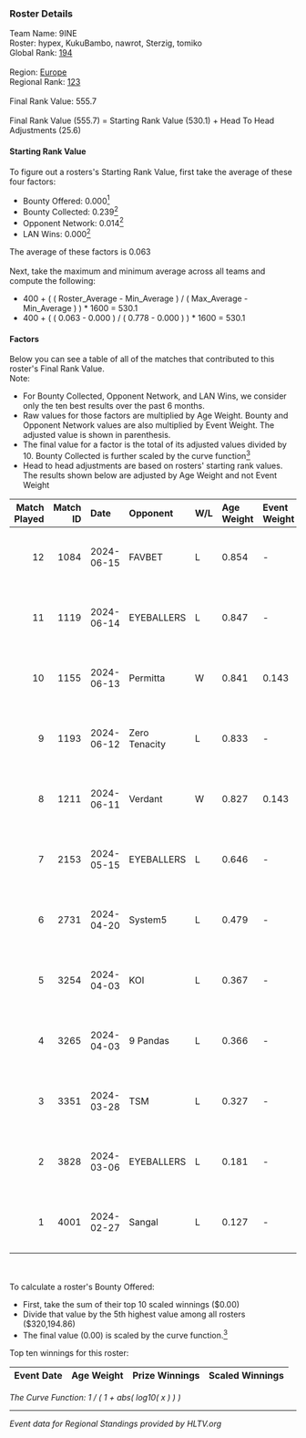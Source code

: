 ### Roster Details<br />
Team Name: 9INE<br />
Roster: hypex, KukuBambo, nawrot, Sterzig, tomiko<br />
Global Rank: [194](../standings_global.md)<br />
<br />
Region: [Europe]( ../standings_europe.md)<br />
Regional Rank: [123]( ../standings_europe.md)<br />
<br />
Final Rank Value:  555.7<br />
<br />
Final Rank Value (555.7) = Starting Rank Value (530.1) + Head To Head Adjustments (25.6)<br />

#### Starting Rank Value<br />
To figure out a rosters's Starting Rank Value, first take the average of these four factors:<br />
- Bounty Offered: 0.000[<sup>1</sup>](#table2)
- Bounty Collected: 0.239[<sup>2</sup>](#table1)
- Opponent Network: 0.014[<sup>2</sup>](#table1)
- LAN Wins: 0.000[<sup>2</sup>](#table1)

The average of these factors is 0.063<br />
<br />
Next, take the maximum and minimum average across all teams and compute the following:<br />
- 400 + ( ( Roster_Average - Min_Average ) / ( Max_Average - Min_Average ) ) * 1600 = 530.1
- 400 + ( ( 0.063 - 0.000 ) / ( 0.778 - 0.000 ) ) * 1600 = 530.1


#### Factors<br />
Below you can see a table of all of the matches that contributed to this roster's Final Rank Value.<br />
Note:<br />

- For Bounty Collected, Opponent Network, and LAN Wins, we consider only the ten best results over the past 6 months.
- Raw values for those factors are multiplied by Age Weight. Bounty and Opponent Network values are also multiplied by Event Weight. The adjusted value is shown in parenthesis.
- The final value for a factor is the total of its adjusted values divided by 10. Bounty Collected is further scaled by the curve function[<sup>3</sup>](#curveFunction)
- Head to head adjustments are based on rosters' starting rank values. The results shown below are adjusted by Age Weight and not Event Weight
<span id="table1"></span><br />


| Match Played | Match ID | Date       | Opponent      | W/L | Age Weight | Event Weight | Bounty Collected | Opponent Network | LAN Wins  | H2H Adj. | Roster                                    |
| -: | -: | :- | :- | :- | :- | :- | :- | :- | :- | -: | :- |
|           12 |     1084 | 2024-06-15 | FAVBET        | L   | 0.854      | -            | -                | -                | -         |    -4.58 | hypex, KukuBambo, nawrot, Sterzig, tomiko |
|           11 |     1119 | 2024-06-14 | EYEBALLERS    | L   | 0.847      | -            | -                | -                | -         |    -3.62 | hypex, KukuBambo, nawrot, Sterzig, tomiko |
|           10 |     1155 | 2024-06-13 | Permitta      | W   | 0.841      | 0.143        | 0.039 (0.005)    | 0.919 (0.110)    | 0 (0.000) |    23.85 | hypex, KukuBambo, nawrot, Sterzig, tomiko |
|            9 |     1193 | 2024-06-12 | Zero Tenacity | L   | 0.833      | -            | -                | -                | -         |    -1.10 | hypex, KukuBambo, nawrot, Sterzig, tomiko |
|            8 |     1211 | 2024-06-11 | Verdant       | W   | 0.827      | 0.143        | 0.015 (0.002)    | 0.287 (0.034)    | 0 (0.000) |    23.19 | hypex, KukuBambo, nawrot, Sterzig, tomiko |
|            7 |     2153 | 2024-05-15 | EYEBALLERS    | L   | 0.646      | -            | -                | -                | -         |    -2.35 | hypex, KukuBambo, Sterzig, tomiko, zEden  |
|            6 |     2731 | 2024-04-20 | System5       | L   | 0.479      | -            | -                | -                | -         |    -4.64 | hypex, KukuBambo, Sterzig, tomiko, zEden  |
|            5 |     3254 | 2024-04-03 | KOI           | L   | 0.367      | -            | -                | -                | -         |    -0.52 | hypex, KukuBambo, Sterzig, tomiko, zEden  |
|            4 |     3265 | 2024-04-03 | 9 Pandas      | L   | 0.366      | -            | -                | -                | -         |    -0.71 | hypex, KukuBambo, Sterzig, tomiko, zEden  |
|            3 |     3351 | 2024-03-28 | TSM           | L   | 0.327      | -            | -                | -                | -         |    -3.16 | KEi, KukuBambo, mynio, nawrot, tomiko     |
|            2 |     3828 | 2024-03-06 | EYEBALLERS    | L   | 0.181      | -            | -                | -                | -         |    -0.63 | KEi, KukuBambo, mynio, nawrot, tomiko     |
|            1 |     4001 | 2024-02-27 | Sangal        | L   | 0.127      | -            | -                | -                | -         |    -0.11 | KEi, KukuBambo, mynio, nawrot, tomiko     |

<br />
<span id="table2"></span><br />
To calculate a roster's Bounty Offered:<br />

- First, take the sum of their top 10 scaled winnings ($0.00)
- Divide that value by the 5th highest value among all rosters ($320,194.86)
- The final value (0.00) is scaled by the curve function.[<sup>3</sup>](#curveFunction)

Top ten winnings for this roster:<br />

| Event Date | Age Weight | Prize Winnings | Scaled Winnings |
| :- | -: | :- | :- |


<span id="curveFunction"></span>_The Curve Function: 1 / ( 1 + abs( log10( x ) ) )_<br />

---
_Event data for Regional Standings provided by HLTV.org_<br />
